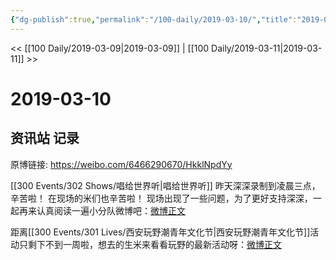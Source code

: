 ```yaml
---
{"dg-publish":true,"permalink":"/100-daily/2019-03-10/","title":"2019-03-10"}
---
```



<< [[100 Daily/2019-03-09\|2019-03-09]] | [[100 Daily/2019-03-11\|2019-03-11]] >>

# 2019-03-10

## 资讯站 记录

原博链接: https://weibo.com/6466290670/HkklNpdYy

[[300 Events/302 Shows/唱给世界听\|唱给世界听]]
昨天深深录制到凌晨三点，辛苦啦！
在现场的米们也辛苦啦！
现场出现了一些问题，为了更好支持深深，一起再来认真阅读一遍小分队微博吧：[微博正文](https://m.weibo.cn/6466290670/4348347084747401)

距离[[300 Events/301 Lives/西安玩野潮青年文化节\|西安玩野潮青年文化节]]活动只剩下不到一周啦，想去的生米来看看玩野的最新活动呀：[微博正文](https://m.weibo.cn/6466290670/4348403611509762)
